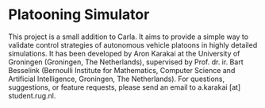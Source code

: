 # Platooning Simulator

This project is a small addition to Carla. It aims to provide a simple way to validate control strategies of autonomous vehicle platoons in highly detailed simulations. It has been developed by Aron Karakai at the University of Groningen (Groningen, The Netherlands), supervised by Prof. dr. ir. Bart Besselink (Bernoulli Institute for Mathematics, Computer Science and Artificial Intelligence, Groningen, The Netherlands). 
For questions, suggestions, or feature requests, please send an email to a.karakai [at] student.rug.nl.